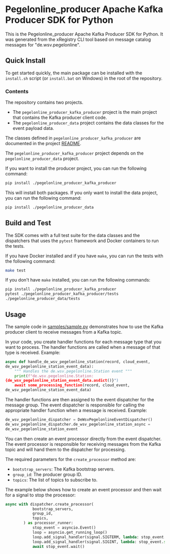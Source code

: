 
# Pegelonline_producer Apache Kafka Producer SDK for Python

This is the Pegelonline_producer Apache Kafka Producer SDK for Python. It was
generated from the xRegistry CLI tool based on message catalog messages for
"de.wsv.pegelonline".

## Quick Install

To get started quickly, the main package can be installed with the `install.sh`
script (or `install.bat` on Windows) in the root of the repository.

### Contents

The repository contains two projects.
* The `pegelonline_producer_kafka_producer` project is the main project that
contains the Kafka producer client code.
* The `pegelonline_producer_data` project contains the data classes for the
event payload data.

The classes defined in `pegelonline_producer_kafka_producer` are documented in
the project [README](./pegelonline_producer_kafka_producer/README.md).

The `pegelonline_producer_kafka_producer` project depends on the
`pegelonline_producer_data` project.

If you want to install the producer project, you can run the following command:

```bash
pip install ./pegelonline_producer_kafka_producer
```

This will install both packages. If you only want to install the data project,
you can run the following command:

```bash
pip install ./pegelonline_producer_data
```

## Build and Test

The SDK comes with a full test suite for the data classes and the dispatchers
that uses the `pytest` framework and Docker containers to run the tests.

If you have Docker installed and if you have `make`, you can run the tests with
the following command:

```bash
make test
```

If you don't have `make` installed, you can run the following commands:

```bash
pip install ./pegelonline_producer_kafka_producer
pytest ./pegelonline_producer_kafka_producer/tests
./pegelonline_producer_data/tests
```

## Usage

The sample code in [samples/sample.py](samples/sample.py) demonstrates how to
use the Kafka producer client to receive messages from a Kafka topic.

In your code, you create handler functions for each message type that you want
to process. The handler functions are called when a message of that type is
received. Example:

```python
async def handle_de_wsv_pegelonline_station(record, cloud_event,
de_wsv_pegelonline_station_event_data):
    """ Handles the de.wsv.pegelonline.Station event """
    print(f"de.wsv.pegelonline.Station:
{de_wsv_pegelonline_station_event_data.asdict()}")
    await some_processing_function(record, cloud_event,
de_wsv_pegelonline_station_event_data)
```

The handler functions are then assigned to the event dispatcher for the message
group. The event dispatcher is responsible for calling the appropriate handler
function when a message is received. Example:

```python
de_wsv_pegelonline_dispatcher = DeWsvPegelonlineEventDispatcher()
de_wsv_pegelonline_dispatcher.de_wsv_pegelonline_station_async =
de_wsv_pegelonline_station_event
```

You can then create an event processor directly from the event dispatcher. The
event processor is responsible for receiving messages from the Kafka topic and
will hand them to the dispatcher for processing.

The required parameters for the `create_processor` method are:
* `bootstrap_servers`: The Kafka bootstrap servers.
* `group_id`: The producer group ID.
* `topics`: The list of topics to subscribe to.

The example below shows how to create an event processor and then wait for a
signal to stop the processor:

```python
async with dispatcher.create_processor(
            bootstrap_servers,
            group_id,
            topics,
        ) as processor_runner:
            stop_event = asyncio.Event()
            loop = asyncio.get_running_loop()
            loop.add_signal_handler(signal.SIGTERM, lambda: stop_event.set())
            loop.add_signal_handler(signal.SIGINT, lambda: stop_event.set())
            await stop_event.wait()
```